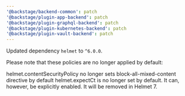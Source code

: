 ```yaml
---
'@backstage/backend-common': patch
'@backstage/plugin-app-backend': patch
'@backstage/plugin-graphql-backend': patch
'@backstage/plugin-kubernetes-backend': patch
'@backstage/plugin-vault-backend': patch
---
```


Updated dependency `helmet` to `^6.0.0`.

Please note that these policies are no longer applied by default:

helmet.contentSecurityPolicy no longer sets block-all-mixed-content directive by default
helmet.expectCt is no longer set by default. It can, however, be explicitly enabled. It will be removed in Helmet 7.
